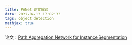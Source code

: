 ```yaml
---
title: PANet 论文解读
date: 2022-04-13 17:02:33
tags: object detection
mathjax: true
---
```


论文：[Path Aggregation Network for Instance Segmentation](https://arxiv.org/abs/1803.01524)

